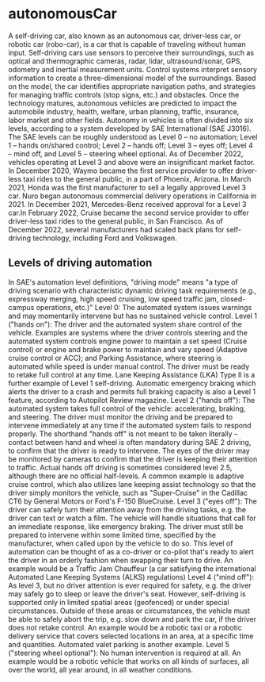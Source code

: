 # autonomousCar
A self-driving car, also known as an autonomous car, driver-less car, or robotic car (robo-car), is a car that is capable of traveling without human input. Self-driving cars use sensors to perceive their surroundings, such as optical and thermographic cameras, radar, lidar, ultrasound/sonar, GPS, odometry and inertial measurement units. Control systems interpret sensory information to create a three-dimensional model of the surroundings. Based on the model, the car identifies appropriate navigation paths, and strategies for managing traffic controls (stop signs, etc.) and obstacles.
Once the technology matures, autonomous vehicles are predicted to impact the automobile industry, health, welfare, urban planning, traffic, insurance, labor market and other fields.
Autonomy in vehicles is often divided into six levels, according to a system developed by SAE International (SAE J3016). The SAE levels can be roughly understood as Level 0 – no automation; Level 1 – hands on/shared control; Level 2 – hands off; Level 3 – eyes off; Level 4 – mind off, and Level 5 – steering wheel optional.
As of December 2022, vehicles operating at Level 3 and above were an insignificant market factor. In December 2020, Waymo became the first service provider to offer driver-less taxi rides to the general public, in a part of Phoenix, Arizona. In March 2021, Honda was the first manufacturer to sell a legally approved Level 3 car. Nuro began autonomous commercial delivery operations in California in 2021. In December 2021, Mercedes-Benz received approval for a Level 3 car.In February 2022, Cruise became the second service provider to offer driver-less taxi rides to the general public, in San Francisco.
As of December 2022, several manufacturers had scaled back plans for self-driving technology, including Ford and Volkswagen.

## Levels of driving automation
In SAE's automation level definitions, "driving mode" means "a type of driving scenario with characteristic dynamic driving task requirements (e.g., expressway merging, high speed cruising, low speed traffic jam, closed-campus operations, etc.)"
Level 0: The automated system issues warnings and may momentarily intervene but has no sustained vehicle control.
Level 1 ("hands on"): The driver and the automated system share control of the vehicle. Examples are systems where the driver controls steering and the automated system controls engine power to maintain a set speed (Cruise control) or engine and brake power to maintain and vary speed (Adaptive cruise control or ACC); and Parking Assistance, where steering is automated while speed is under manual control. The driver must be ready to retake full control at any time. Lane Keeping Assistance (LKA) Type II is a further example of Level 1 self-driving. Automatic emergency braking which alerts the driver to a crash and permits full braking capacity is also a Level 1 feature, according to Autopilot Review magazine.
Level 2 ("hands off"): The automated system takes full control of the vehicle: accelerating, braking, and steering. The driver must monitor the driving and be prepared to intervene immediately at any time if the automated system fails to respond properly. The shorthand "hands off" is not meant to be taken literally – contact between hand and wheel is often mandatory during SAE 2 driving, to confirm that the driver is ready to intervene. The eyes of the driver may be monitored by cameras to confirm that the driver is keeping their attention to traffic. Actual hands off driving is sometimes considered level 2.5, although there are no official half-levels. A common example is adaptive cruise control, which also utilizes lane keeping assist technology so that the driver simply monitors the vehicle, such as "Super-Cruise" in the Cadillac CT6 by General Motors or Ford's F-150 BlueCruise.
Level 3 ("eyes off"): The driver can safely turn their attention away from the driving tasks, e.g. the driver can text or watch a film. The vehicle will handle situations that call for an immediate response, like emergency braking. The driver must still be prepared to intervene within some limited time, specified by the manufacturer, when called upon by the vehicle to do so. This level of automation can be thought of as a co-driver or co-pilot that's ready to alert the driver in an orderly fashion when swapping their turn to drive. An example would be a Traffic Jam Chauffeur (a car satisfying the international Automated Lane Keeping Systems (ALKS) regulations)
Level 4 ("mind off"): As level 3, but no driver attention is ever required for safety, e.g. the driver may safely go to sleep or leave the driver's seat. However, self-driving is supported only in limited spatial areas (geofenced) or under special circumstances. Outside of these areas or circumstances, the vehicle must be able to safely abort the trip, e.g. slow down and park the car, if the driver does not retake control. An example would be a robotic taxi or a robotic delivery service that covers selected locations in an area, at a specific time and quantities. Automated valet parking is another example.
Level 5 ("steering wheel optional"): No human intervention is required at all. An example would be a robotic vehicle that works on all kinds of surfaces, all over the world, all year around, in all weather conditions.
